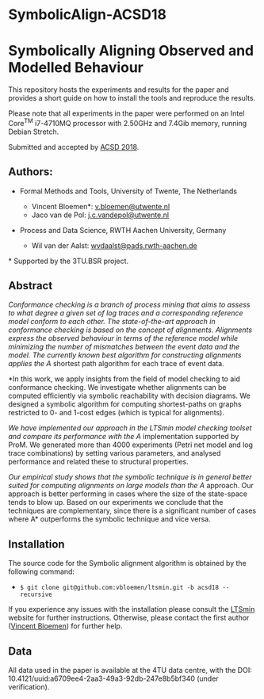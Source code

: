 # SymbolicAlign-ACSD18
Symbolically Aligning Observed and Modelled Behaviour
===

This repository hosts the experiments and results for the paper and provides a
short guide on how to install the tools and reproduce the results.

Please note that all experiments in the paper were performed on an
Intel Core<sup>TM</sup> i7-4710MQ processor with 2.50GHz and 7.4Gib memory,
running Debian Stretch.

Submitted and accepted by [ACSD 2018].

Authors:
---

* Formal Methods and Tools, University of Twente, The Netherlands
    - Vincent Bloemen*:      [<v.bloemen@utwente.nl>](mailto:v.bloemen@utwente.nl)
    - Jaco van de Pol:       [<j.c.vandepol@utwente.nl>](mailto:j.c.vandepol@utwente.nl)

* Process and Data Science, RWTH Aachen University, Germany
    - Wil van der Aalst: [<wvdaalst@pads.rwth-aachen.de>](mailto:wvdaalst@pads.rwth-aachen.de)

\* Supported by the 3TU.BSR project.

Abstract
---
*Conformance checking is a branch of process mining that aims to assess to what
degree a given set of log traces and a corresponding reference model conform to
each other. The state-of-the-art approach in conformance checking is based on
the concept of alignments. Alignments  express the observed behaviour in terms
of the reference model while minimizing the number of mismatches between the
event data and the model. The currently known best algorithm for constructing
alignments applies the A* shortest path algorithm for each trace of event data.

*In this work, we apply insights from the field of model checking to aid
conformance checking. We investigate whether alignments can be computed
efficiently via symbolic reachability with decision diagrams. We designed a
symbolic algorithm for computing shortest-paths on graphs restricted to 0- and
1-cost edges (which is typical for alignments).

*We have implemented our approach in the LTSmin model checking toolset and
compare its performance with the A* implementation supported by ProM.  We
generated more than 4000 experiments (Petri net model and log trace
combinations) by setting various parameters, and analysed performance and
related these to structural properties.

*Our empirical study shows that the symbolic technique is in general better
suited for computing alignments on large models than the A* approach. Our
approach is better performing in cases where the size of the state-space tends
to blow up.  Based on our experiments we conclude that the techniques are
complementary, since there is a significant number of  cases where A*
outperforms the symbolic technique and vice versa.

Installation
---

The source code for the Symbolic alignment algorithm is obtained by the
following command:
* `$ git clone git@github.com:vbloemen/ltsmin.git -b acsd18 --recursive`

If you experience any issues with the installation please consult the [LTSmin] 
website for further instructions. Otherwise, please contact the first author
([Vincent Bloemen](mailto:v.bloemen@utwente.nl)) for further help.

Data
---

All data used in the paper is available at the 4TU data centre, with the DOI:
10.4121/uuid:a6709ee4-2aa3-49a3-92db-247e8b5bf340 (under verification).


[LTSmin]: http://fmt.cs.utwente.nl/tools/ltsmin/
[ACSD 2018]: https://interes.institute/acsd2018/








